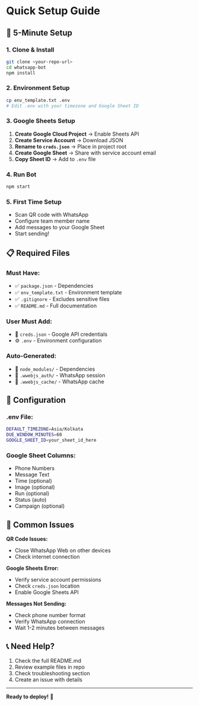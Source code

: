# Quick Setup Guide

## 🚀 5-Minute Setup

### 1. Clone & Install
```bash
git clone <your-repo-url>
cd whatsapp-bot
npm install
```

### 2. Environment Setup
```bash
cp env_template.txt .env
# Edit .env with your timezone and Google Sheet ID
```

### 3. Google Sheets Setup
1. **Create Google Cloud Project** → Enable Sheets API
2. **Create Service Account** → Download JSON
3. **Rename to `creds.json`** → Place in project root
4. **Create Google Sheet** → Share with service account email
5. **Copy Sheet ID** → Add to `.env` file

### 4. Run Bot
```bash
npm start
```

### 5. First Time Setup
- Scan QR code with WhatsApp
- Configure team member name
- Add messages to your Google Sheet
- Start sending!

## 📋 Required Files

### Must Have:
- ✅ `package.json` - Dependencies
- ✅ `env_template.txt` - Environment template
- ✅ `.gitignore` - Excludes sensitive files
- ✅ `README.md` - Full documentation

### User Must Add:
- 🔑 `creds.json` - Google API credentials
- ⚙️ `.env` - Environment configuration

### Auto-Generated:
- 📁 `node_modules/` - Dependencies
- 📁 `.wwebjs_auth/` - WhatsApp session
- 📁 `.wwebjs_cache/` - WhatsApp cache

## 🔧 Configuration

### .env File:
```bash
DEFAULT_TIMEZONE=Asia/Kolkata
DUE_WINDOW_MINUTES=60
GOOGLE_SHEET_ID=your_sheet_id_here
```

### Google Sheet Columns:
- Phone Numbers
- Message Text  
- Time (optional)
- Image (optional)
- Run (optional)
- Status (auto)
- Campaign (optional)

## 🚨 Common Issues

**QR Code Issues:**
- Close WhatsApp Web on other devices
- Check internet connection

**Google Sheets Error:**
- Verify service account permissions
- Check `creds.json` location
- Enable Google Sheets API

**Messages Not Sending:**
- Check phone number format
- Verify WhatsApp connection
- Wait 1-2 minutes between messages

## 📞 Need Help?

1. Check the full README.md
2. Review example files in repo
3. Check troubleshooting section
4. Create an issue with details

---

**Ready to deploy!** 🎉 